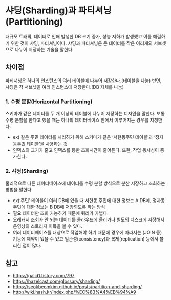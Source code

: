 # 샤딩(Sharding)과 파티셔닝(Partitioning)
대규모 트래픽, 데이터로 인해 발생한 DB 크기 증가, 성능 저하가 발생했고 이를 해결하기 위한 것이 샤딩, 파티셔닝이다. 샤딩과 파티셔닝은 큰 데이터를 작은 여러개의 서브셋으로 나누어 저장하는 기술을 말한다. 


## 차이점
파티셔닝은 하나의 인스턴스의 여러 테이블에 나누어 저장한다.(테이블을 나눔) 반면, 샤딩은 각 서브셋을 여러 인스턴스에 저장한다.(DB 자체를 나눔)

### 1. 수평 분할(Horizontal Partitioning)
스키마가 같은 데이터를 두 개 이상의 테이블에 나누어 저장하는 디자인을 말한다. 보통 수평 분할을 한다고 했을 때는 하나의 데이터베이스 안에서 이루어지는 경우를 지칭한다.
- ex) 같은 주민 데이터를 처리하기 위해 스키마가 같은 ‘서현동주민 테이블’과 ‘정자동주민 테이블’을 사용하는 것
- 인덱스의 크기가 줄고 인덱스를 통한 조회시간이 줄어든다. 또한, 작업 동시성이 증가한다.

### 2. 샤딩(Sharding)
물리적으로 다른 데이터베이스에 데이터를 수평 분할 방식으로 분산 저장하고 조회하는 방법을 말한다.
- ex)‘주민’ 테이블이 여러 DB에 있을 때 서현동 주민에 대한 정보는 A DB에, 정자동 주민에 대한 정보는 B DB에 저장되도록 하는 방식
- 필요 데이터만 조회 가능하기 때문에 쿼리가 가볍다.
- 오래돼서 조회가 안 되는 데이터를 클라우드에 올리거나 별도의 디스크에 저장해서 운영상의 스토리지 이득을 볼 수 있다.
- 여러 데이터베이스를 대상으로 작업해야 하기 때문에 경우에 따라서는 (JOIN 등) 기능에 제약이 있을 수 있고 일관성(consistency)과 복제(replication) 등에서 불리한 점이 많다.


## 참고
- https://galid1.tistory.com/797
- https://hazelcast.com/glossary/sharding/
- https://seokbeomkim.github.io/posts/partition-and-sharding/
- http://wiki.hash.kr/index.php/%EC%83%A4%EB%94%A9